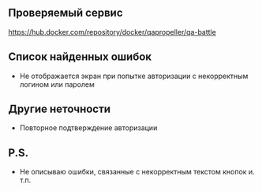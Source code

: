 ## Проверяемый сервис
https://hub.docker.com/repository/docker/qapropeller/qa-battle

## Список найденных ошибок
* Не отображается экран при попытке авторизации с некорректным логином или паролем

## Другие неточности
* Повторное подтверждение авторизации

## P.S.
* Не описываю ошибки, связанные с некорректным текстом кнопок и. т.п.